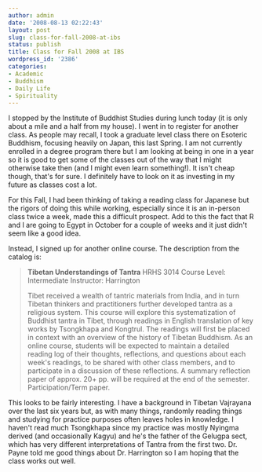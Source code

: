 ```yaml
---
author: admin
date: '2008-08-13 02:22:43'
layout: post
slug: class-for-fall-2008-at-ibs
status: publish
title: Class for Fall 2008 at IBS
wordpress_id: '2386'
categories:
- Academic
- Buddhism
- Daily Life
- Spirituality
---
```

I stopped by the Institute of Buddhist Studies during lunch today (it is only about a mile and a half from my house). I went in to register for another class. As people may recall, I took a graduate level class there on Esoteric Buddhism, focusing heavily on Japan, this last Spring. I am not currently enrolled in a degree program there but I am looking at being in one in a year so it is good to get some of the classes out of the way that I might otherwise take then (and I might even learn something!). It isn't cheap though, that's for sure. I definitely have to look on it as investing in my future as classes cost a lot.

For this Fall, I had been thinking of taking a reading class for Japanese but the rigors of doing this while working, especially since it is an in-person class twice a week, made this a difficult prospect. Add to this the fact that R and I are going to Egypt in October for a couple of weeks and it just didn't seem like a good idea.

Instead, I signed up for another online course. The description from the catalog is:
<blockquote><strong>Tibetan Understandings of Tantra</strong>
HRHS 3014
Course Level: Intermediate
Instructor: Harrington

Tibet received a wealth of tantric materials from India, and in turn Tibetan thinkers and practitioners further developed tantra as a religious system. This course will explore this systematization of Buddhist tantra in Tibet, through readings in English translation of key works by Tsongkhapa and Kongtrul. The readings will first be placed in context with an overview of the history of Tibetan Buddhism. As an online course, students will be expected to maintain a detailed reading log of their thoughts, reflections, and questions about each week's readings, to be shared with other class members, and to participate in a discussion of these reflections. A summary reflection paper of approx. 20+ pp. will be required at the end of the semester.
Participation/Term paper.</blockquote>
This looks to be fairly interesting. I have a background in Tibetan Vajrayana over the last six years but, as with many things, randomly reading things and studying for practice purposes often leaves holes in knowledge. I haven't read much Tsongkhapa since my practice was mostly Nyingma derived (and occasionally Kagyu) and he's the father of the Gelugpa sect, which has very different interpretations of Tantra from the first two. Dr. Payne told me good things about Dr. Harrington so I am hoping that the class works out well.
